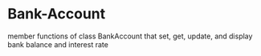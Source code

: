 # Bank-Account
member functions of class BankAccount that set, get, update, and display bank balance and interest rate
